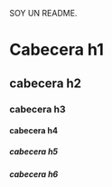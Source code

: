 SOY UN README.
# Cabecera h1
## cabecera h2
### cabecera h3
#### cabecera h4
##### cabecera h5
##### cabecera h6